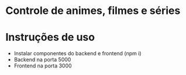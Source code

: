 # Controle de animes, filmes e séries

# Instruções de uso

- Instalar componentes do backend e frontend (npm i)
- Backend na porta 5000
- Frontend na porta 3000
